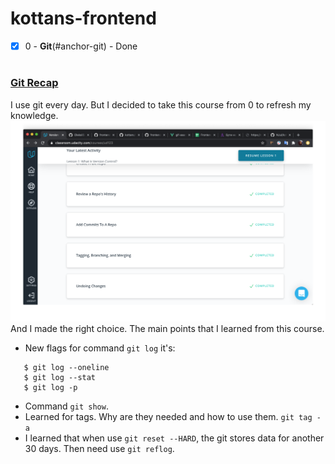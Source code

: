 # kottans-frontend

- [x] 0 - <b>Git</b>(#anchor-git) - Done
#

### <a href="anchor-git">Git Recap</a>
I use git every day.
But I decided to take this course from 0 to refresh my knowledge.
![Screenshot git](./screenshots/git-basics/git.png "Git")
And I made the right choice.
The main points that I learned from this course.
 - New flags for command `git log` it's:
 ```
    $ git log --oneline
    $ git log --stat
    $ git log -p
 ```
 - Command `git show`.
 - Learned for tags. Why are they needed and how to use them. `git tag -a`
 - I learned that when use `git reset --HARD`, the git stores data for another 30 days. Then need use `git reflog`.

